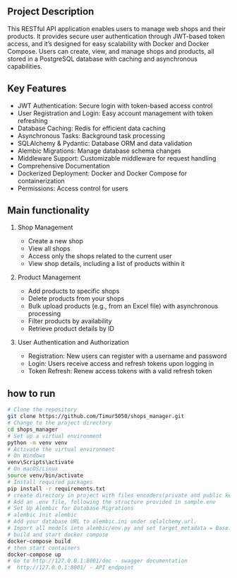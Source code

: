 ## Project Description

This RESTful API application enables users to manage web shops and their products. It provides secure user authentication through JWT-based token access, and it’s designed for easy scalability with Docker and Docker Compose. Users can create, view, and manage shops and products, all stored in a PostgreSQL database with caching and asynchronous capabilities.

## Key Features
- JWT Authentication: Secure login with token-based access control
- User Registration and Login: Easy account management with token refreshing
- Database Caching: Redis for efficient data caching
- Asynchronous Tasks: Background task processing
- SQLAlchemy & Pydantic: Database ORM and data validation
- Alembic Migrations: Manage database schema changes
- Middleware Support: Customizable middleware for request handling
- Comprehensive Documentation
- Dockerized Deployment: Docker and Docker Compose for containerization
- Permissions: Access control for users


## Main functionality
1. Shop Management
    - Create a new shop
    - View all shops
    - Access only the shops related to the current user
    - View shop details, including a list of products within it
      
2. Product Management
    - Add products to specific shops
    - Delete products from your shops
    - Bulk upload products (e.g., from an Excel file) with asynchronous processing
    - Filter products by availability
    - Retrieve product details by ID

3. User Authentication and Authorization
    - Registration: New users can register with a username and password
    - Login: Users receive access and refresh tokens upon logging in
    - Token Refresh: Renew access tokens with a valid refresh token

## how to run 
```sh
# Clone the repository
git clone https://github.com/Timur5050/shops_manager.git
# Change to the project directory
cd shops_manager
# Set up a virtual environment
python -m venv venv
# Activate the virtual environment
# On Windows
venv\Scripts\activate
# On macOS/Linux
source venv/bin/activate
# Install required packages
pip install -r requirements.txt
# create directory in project with files encoders(private and public keys): private.pem and public.pem
# Add an .env file, following the structure provided in sample.env
# Set Up Alembic for Database Migrations
# alembic init alembic
# Add your database URL to alembic.ini under sqlalchemy.url.
# Import all models into alembic/env.py and set target_metadata = Base.metadata.
# build and start docker compose
docker-compose build
# then start containers
docker-compose up
# Go to http://127.0.0.1:8001/doc - swagger documentation
#  http://127.0.0.1:8001/ - API endpoint
```

